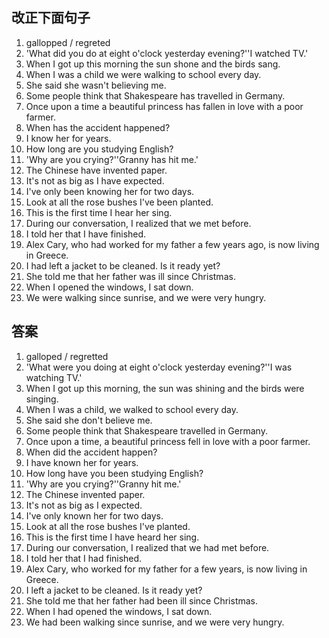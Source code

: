 ## 改正下面句子
1. gallopped / regreted
2. 'What did you do at eight o'clock yesterday evening?''I watched TV.'
3. When I got up this morning the sun shone and the birds sang.
4. When I was a child we were walking to school every day.
5. She said she wasn't believing me.
6. Some people think that Shakespeare has travelled in Germany.
7. Once upon a time a beautiful princess has fallen in love with a poor farmer.
8. When has the accident happened?
9. I know her for years.
10. How long are you studying English?
11. 'Why are you crying?''Granny has hit me.'
12. The Chinese have invented paper.
13. It's not as big as I have expected.
14. I've only been knowing her for two days.
15. Look at all the rose bushes I've been planted.
16. This is the first time I hear her sing.
17. During our conversation, I realized that we met before.
18. I told her that I have finished.
19. Alex Cary, who had worked for my father a few years ago, is now living in Greece.
20. I had left a jacket to be cleaned. Is it ready yet?
21. She told me that her father was ill since Christmas.
22. When I opened the windows, I sat down.
23. We were walking since sunrise, and we were very hungry.

## 答案
1. galloped / regretted
2. 'What were you doing at eight o'clock yesterday evening?''I was watching TV.'
3. When I got up this morning, the sun was shining and the birds were singing.
4. When I was a child, we walked to school every day.
5. She said she don't believe me.
6. Some people think that Shakespeare travelled in Germany.
7. Once upon a time, a beautiful princess fell in love with a poor farmer.
8. When did the accident happen?
9. I have known her for years.
10. How long have you been studying English?
11. 'Why are you crying?''Granny hit me.'
12. The Chinese invented paper.
13. It's not as big as I expected.
14. I've only known her for two days.
15. Look at all the rose bushes I've planted.
16. This is the first time I have heard her sing.
17. During our conversation, I realized that we had met before.
18. I told her that I had finished.
19. Alex Cary, who worked for my father for a few years, is now living in Greece.
20. I left a jacket to be cleaned. Is it ready yet?
21. She told me that her father had been ill since Christmas.
22. When I had opened the windows, I sat down.
23. We had been walking since sunrise, and we were very hungry.
